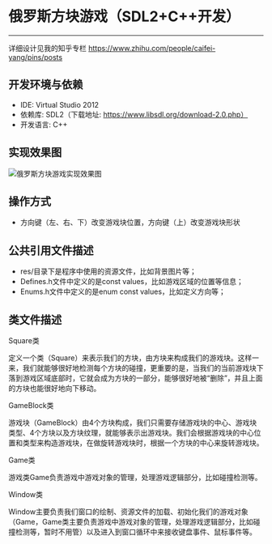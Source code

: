 # 俄罗斯方块游戏（SDL2+C++开发）

---

详细设计见我的知乎专栏 https://www.zhihu.com/people/caifei-yang/pins/posts

## 开发环境与依赖

 - IDE: Virtual Studio 2012
 - 依赖库: SDL2（下载地址: https://www.libsdl.org/download-2.0.php）
 - 开发语言: C++

## 实现效果图
![俄罗斯方块游戏实现效果图](https://github.com/SmallHedgehog/Games-Tetris/blob/master/res/2%20-%20%E5%89%AF%E6%9C%AC.png)


## 操作方式
 - 方向键（左、右、下）改变游戏块位置，方向键（上）改变游戏块形状
 
## 公共引用文件描述
- res/目录下是程序中使用的资源文件，比如背景图片等；
- Defines.h文件中定义的是const values，比如游戏区域的位置等信息；
- Enums.h文件中定义的是enum const values，比如定义方向等；

## 类文件描述
Square类

  定义一个类（Square）来表示我们的方块，由方块来构成我们的游戏块。这样一来，我们就能够很好地检测每个方块的碰撞，更重要的是，当我们的当前游戏块下落到游戏区域底部时，它就会成为方块的一部分，能够很好地被“删除”，并且上面的方块也能很好地向下移动。

GameBlock类

  游戏块（GameBlock）由4个方块构成，我们只需要存储游戏块的中心、游戏块类型、4个方块以及方块纹理，就能够表示出游戏块。我们会根据游戏块的中心位置和类型来构造游戏块，在做旋转游戏块时，根据一个方块的中心来旋转游戏块。

Game类

  游戏类Game负责游戏中游戏对象的管理，处理游戏逻辑部分，比如碰撞检测等。

Window类

  Window主要负责我们窗口的绘制、资源文件的加载、初始化我们的游戏对象（Game，Game类主要负责游戏中游戏对象的管理，处理游戏逻辑部分，比如碰撞检测等，暂时不用管）以及进入到窗口循环中来接收键盘事件、鼠标事件等。
